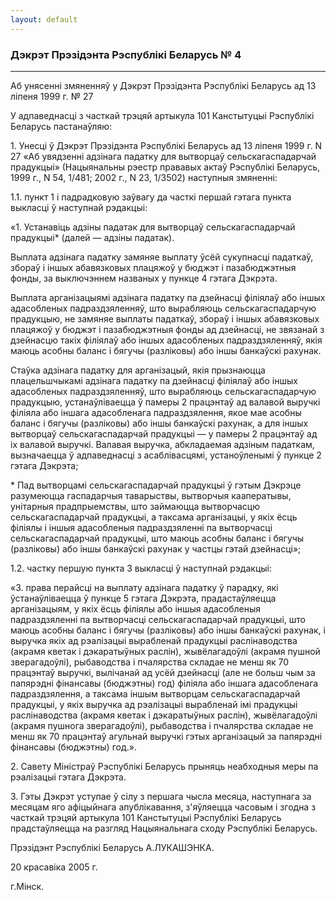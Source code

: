 ```yaml
---
layout: default
---
```


### Дэкрэт Прэзідэнта Рэспублікі Беларусь № 4

****

<span class="underline"></span>

Аб унясенні змяненняў у Дэкрэт Прэзідэнта Рэспублікі Беларусь ад 13
ліпеня 1999 г. № 27

У адпаведнасці з часткай трэцяй артыкула 101 Канстытуцыі Рэспублікі
Беларусь пастанаўляю:

1\. Унесці ў Дэкрэт Прэзідэнта Рэспублікі Беларусь ад 13 ліпеня 1999 г.
N 27 «Аб увядзенні адзінага падатку для вытворцаў сельскагаспадарчай
прадукцыі» (Нацыянальны рэестр прававых актаў Рэспублікі Беларусь,
1999 г., N 54, 1/481; 2002 г., N 23, 1/3502) наступныя змяненні:

1.1. пункт 1 і падрадковую заўвагу да часткі першай гэтага пункта
выкласці ў наступнай рэдакцыі:

«1. Устанавіць адзіны падатак для вытворцаў сельскагаспадарчай
прадукцыі\* (далей — адзіны падатак).

Выплата адзінага падатку замяняе выплату ўсёй сукупнасці падаткаў,
збораў і іншых абавязковых плацяжоў у бюджэт і пазабюджэтныя
фонды, за выключэннем названых у пункце 4 гэтага Дэкрэта.

Выплата арганізацыямі адзінага падатку па дзейнасці філіялаў або іншых
адасобленых падраздзяленняў, што вырабляюць сельскагаспадарчую
прадукцыю, не замяняе выплаты падаткаў, збораў і іншых
абавязковых плацяжоў у бюджэт і пазабюджэтныя фонды ад
дзейнасці, не звязанай з дзейнасцю такіх філіялаў або іншых
адасобленых падраздзяленняў, якія маюць асобны баланс і бягучы
(разліковы) або іншы банкаўскі рахунак.

Стаўка адзінага падатку для арганізацый, якія прызнаюцца плацельшчыкамі
адзінага падатку па дзейнасці філіялаў або іншых адасобленых
падраздзяленняў, што вырабляюць сельскагаспадарчую прадукцыю,
устанаўліваецца ў памеры 2 працэнтаў ад валавой выручкі філіяла або
іншага адасобленага падраздзялення, якое мае асобны баланс і бягучы
(разліковы) або іншы банкаўскі рахунак, а для іншых вытворцаў
сельскагаспадарчай прадукцыі — у памеры 2 працэнтаў ад іх
валавой выручкі. Валавая выручка, абкладаемая адзіным падаткам,
вызначаецца ў адпаведнасці з асаблівасцямі, устаноўленымі ў пункце
2 гэтага Дэкрэта;

\* Пад вытворцамі сельскагаспадарчай прадукцыі ў гэтым Дэкрэце
разумеюцца гаспадарчыя таварыствы, вытворчыя кааператывы,
унітарныя прадпрыемствы, што займаюцца вытворчасцю
сельскагаспадарчай прадукцыі, а таксама арганізацыі, у
якіх ёсць філіялы і іншыя адасобленыя падраздзяленні па вытворчасці
сельскагаспадарчай прадукцыі, што маюць асобны баланс і бягучы
(разліковы) або іншы банкаўскі рахунак у частцы гэтай дзейнасці»;

1.2. частку першую пункта 3 выкласці ў наступнай рэдакцыі:

«3. права перайсці на выплату адзінага падатку ў парадку, які
ўстанаўліваецца ў пункце 5 гэтага Дэкрэта, прадастаўляецца
арганізацыям, у якіх ёсць філіялы або іншыя адасобленыя
падраздзяленні па вытворчасці сельскагаспадарчай
прадукцыі, што маюць асобны баланс і бягучы (разліковы) або
іншы банкаўскі рахунак, і выручка якіх ад рэалізацыі вырабленай
прадукцыі раслінаводства (акрамя кветак і дэкаратыўных раслін),
жывёлагадоўлі (акрамя пушной зверагадоўлі), рыбаводства і пчалярства
складае не менш як 70 працэнтаў выручкі, вылічанай ад усёй дзейнасці
(але не больш чым за папярэдні фінансавы (бюджэтны) год) філіяла або
іншага адасобленага падраздзялення, а таксама іншым вытворцам
сельскагаспадарчай прадукцыі, у якіх выручка ад рэалізацыі
вырабленай імі прадукцыі раслінаводства (акрамя кветак і
дэкаратыўных раслін), жывёлагадоўлі (акрамя пушнога
зверагадоўлі), рыбаводства і пчалярства складае не менш як 70
працэнтаў агульнай выручкі гэтых арганізацый за папярэдні фінансавы
(бюджэтны) год.».

2\. Савету Міністраў Рэспублікі Беларусь прыняць неабходныя меры па
рэалізацыі гэтага Дэкрэта.

3\. Гэты Дэкрэт уступае ў сілу з першага чысла месяца, наступнага за
месяцам яго афіцыйнага апублікавання, з'яўляецца часовым і згодна з
часткай трэцяй артыкула 101 Канстытуцыі Рэспублікі Беларусь
прадстаўляецца на разгляд Нацыянальнага сходу Рэспублікі
Беларусь.

Прэзідэнт Рэспублікі Беларусь А.ЛУКАШЭНКА.

20 красавіка 2005 г.

г.Мінск.
